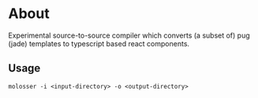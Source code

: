 # About

Experimental source-to-source compiler which converts (a subset of) pug (jade) templates to typescript based react components.

## Usage

```
molosser -i <input-directory> -o <output-directory>
```
